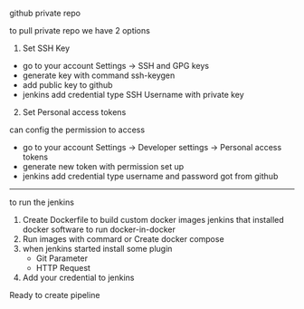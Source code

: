 github private repo

to pull private repo we have 2 options

1. Set SSH Key

- go to your account Settings -> SSH and GPG keys
- generate key with command ssh-keygen
- add public key to github
- jenkins add credential type SSH Username with private key


2. Set Personal access tokens

can config the permission to access

- go to your account Settings -> Developer settings -> Personal access tokens
- generate new token with permission set up
- jenkins add credential type username and password got from github

-----

to run the jenkins

1. Create Dockerfile to build custom docker images jenkins that installed docker software to run docker-in-docker
2. Run images with commard or Create docker compose
3. when jenkins started install some plugin
   - Git Parameter
   - HTTP Request
4. Add your credential to jenkins

Ready to create pipeline